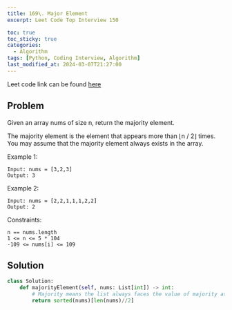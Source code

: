 ```yaml
---
title: 169\. Major Element
excerpt: Leet Code Top Interview 150

toc: true
toc_sticky: true
categories:
  - Algorithm
tags: [Python, Coding Interview, Algorithm]
last_modified_at: 2024-03-07T21:27:00
---
```


Leet code link can be found [here](https://leetcode.com/problems/majority-element/description/?envType=study-plan-v2&envId=top-interview-150)

Problem
--------

Given an array nums of size n, return the majority element.

The majority element is the element that appears more than ⌊n / 2⌋ times. You may assume that the majority element always exists in the array.

 
Example 1:

```
Input: nums = [3,2,3]
Output: 3
```

Example 2:
```
Input: nums = [2,2,1,1,1,2,2]
Output: 2
```
 

Constraints:

```
n == nums.length
1 <= n <= 5 * 104
-109 <= nums[i] <= 109
```

Solution
-----------

```python
class Solution:
    def majorityElement(self, nums: List[int]) -> int:
        # Majority means the list always faces the value of majority at middle position
        return sorted(nums)[len(nums)//2]
```
